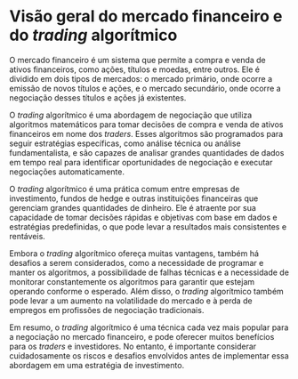 # Visão geral do mercado financeiro e do *trading* algorítmico

O mercado financeiro é um sistema que permite a compra e venda de ativos financeiros, 
como ações, títulos e moedas, entre outros. Ele é dividido em dois tipos de mercados: 
o mercado primário, onde ocorre a emissão de novos títulos e ações, e o mercado secundário, 
onde ocorre a negociação desses títulos e ações já existentes.

O *trading* algorítmico é uma abordagem de negociação que utiliza algoritmos matemáticos para 
tomar decisões de compra e venda de ativos financeiros em nome dos *traders*. Esses algoritmos 
são programados para seguir estratégias específicas, como análise técnica ou análise fundamentalista, 
e são capazes de analisar grandes quantidades de dados em tempo real para identificar oportunidades 
de negociação e executar negociações automaticamente.

O *trading* algorítmico é uma prática comum entre empresas de investimento, fundos de hedge e outras 
instituições financeiras que gerenciam grandes quantidades de dinheiro. Ele é atraente por sua 
capacidade de tomar decisões rápidas e objetivas com base em dados e estratégias predefinidas, 
o que pode levar a resultados mais consistentes e rentáveis.

Embora o *trading* algorítmico ofereça muitas vantagens, também há desafios a serem considerados, 
como a necessidade de programar e manter os algoritmos, a possibilidade de falhas técnicas e a 
necessidade de monitorar constantemente os algoritmos para garantir que estejam operando conforme 
o esperado. Além disso, o *trading* algorítmico também pode levar a um aumento na volatilidade do 
mercado e à perda de empregos em profissões de negociação tradicionais.

Em resumo, o *trading* algorítmico é uma técnica cada vez mais popular para a negociação no mercado 
financeiro, e pode oferecer muitos benefícios para os *traders* e investidores. No entanto, é importante 
considerar cuidadosamente os riscos e desafios envolvidos antes de implementar essa abordagem em uma 
estratégia de investimento.